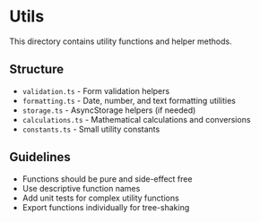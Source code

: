 # Utils

This directory contains utility functions and helper methods.

## Structure

- `validation.ts` - Form validation helpers
- `formatting.ts` - Date, number, and text formatting utilities
- `storage.ts` - AsyncStorage helpers (if needed)
- `calculations.ts` - Mathematical calculations and conversions
- `constants.ts` - Small utility constants

## Guidelines

- Functions should be pure and side-effect free
- Use descriptive function names
- Add unit tests for complex utility functions
- Export functions individually for tree-shaking
